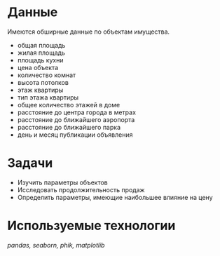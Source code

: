 # Данные
Имеются обширные данные по объектам имущества.
- общая площадь
- жилая площадь
- площадь кухни
- цена объекта
- количество комнат
- высота потолков
- этаж квартиры
- тип этажа квартиры
- общее количество этажей в доме
- расстояние до центра города в метрах
- расстояние до ближайшего аэропорта
- расстояние до ближайшего парка
- день и месяц публикации объявления
# Задачи 
- Изучить параметры объектов
- Исследовать продолжительность продаж
- Определить параметры, имеющие наибольшее влияние на цену
# Используемые технологии 
*pandas, seaborn, phik, matplotlib*

